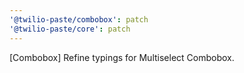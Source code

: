 ```yaml
---
'@twilio-paste/combobox': patch
'@twilio-paste/core': patch
---
```


[Combobox] Refine typings for Multiselect Combobox.
